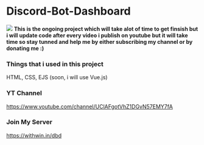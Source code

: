 # Discord-Bot-Dashboard
![](https://cdn.discordapp.com/attachments/591157769181069332/810188034300706817/20210213_220553.jpg)
**This is the ongoing project which will take alot of time to get finsish but i will update code after every video i publish on youtube but it will take time so stay tunned and help me by either subscribing my channel or by donating me :)**

### Things that i used in this project
HTML, CSS, EJS (soon, i will use Vue.js)

### YT Channel
https://www.youtube.com/channel/UClAFgotVhZ1DGvN57EMY7fA

### Join My Server
https://withwin.in/dbd
